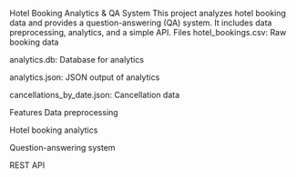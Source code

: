 Hotel Booking Analytics & QA System
This project analyzes hotel booking data and provides a question-answering (QA) system. It includes data preprocessing, analytics, and a simple API.
Files
hotel_bookings.csv: Raw booking data

analytics.db: Database for analytics

analytics.json: JSON output of analytics

cancellations_by_date.json: Cancellation data

Features
Data preprocessing

Hotel booking analytics

Question-answering system

REST API

